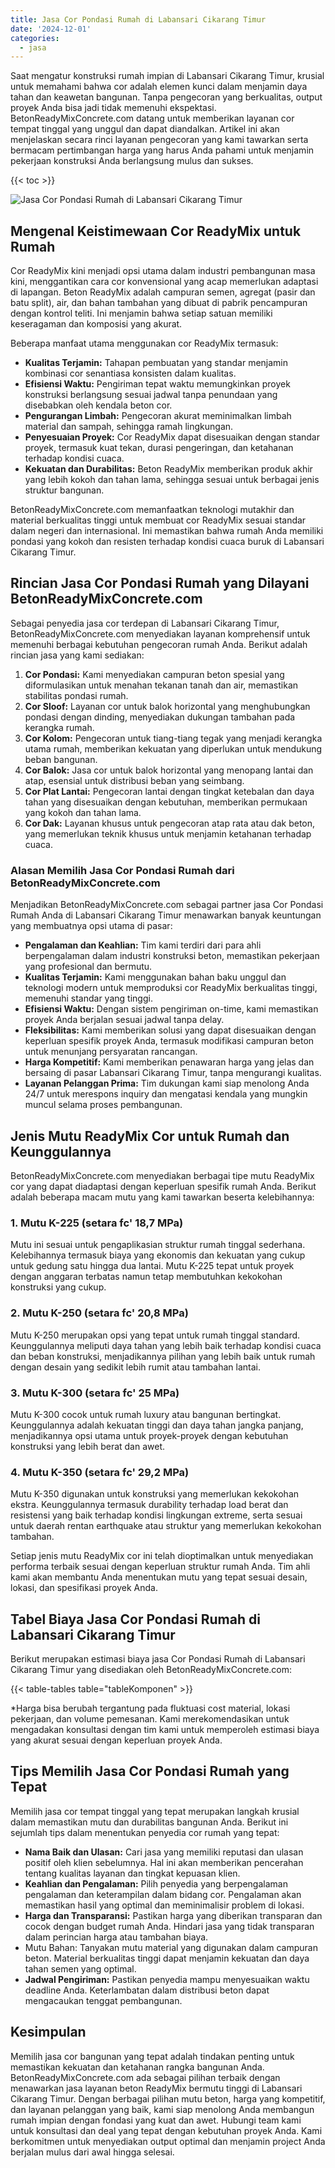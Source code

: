 ```yaml
---
title: Jasa Cor Pondasi Rumah di Labansari Cikarang Timur
date: '2024-12-01'
categories:
  - jasa
---
```


Saat mengatur konstruksi rumah impian di Labansari Cikarang Timur, krusial untuk memahami bahwa cor adalah elemen kunci dalam menjamin daya tahan dan keawetan bangunan. Tanpa pengecoran yang berkualitas, output proyek Anda bisa jadi tidak memenuhi ekspektasi. BetonReadyMixConcrete.com datang untuk memberikan layanan cor tempat tinggal yang unggul dan dapat diandalkan. Artikel ini akan menjelaskan secara rinci layanan pengecoran yang kami tawarkan serta bermacam pertimbangan harga yang harus Anda pahami untuk menjamin pekerjaan konstruksi Anda berlangsung mulus dan sukses.

{{< toc >}}

![Jasa Cor Pondasi Rumah di Labansari Cikarang Timur](https://betoncor8.github.io/cor/harga-beton-readymix-concrete%20(25).png)

## Mengenal Keistimewaan Cor ReadyMix untuk Rumah

Cor ReadyMix kini menjadi opsi utama dalam industri pembangunan masa kini, menggantikan cara cor konvensional yang acap memerlukan adaptasi di lapangan. Beton ReadyMix adalah campuran semen, agregat (pasir dan batu split), air, dan bahan tambahan yang dibuat di pabrik pencampuran dengan kontrol teliti. Ini menjamin bahwa setiap satuan memiliki keseragaman dan komposisi yang akurat.

Beberapa manfaat utama menggunakan cor ReadyMix termasuk:

- **Kualitas Terjamin:** Tahapan pembuatan yang standar menjamin kombinasi cor senantiasa konsisten dalam kualitas.
- **Efisiensi Waktu:** Pengiriman tepat waktu memungkinkan proyek konstruksi berlangsung sesuai jadwal tanpa penundaan yang disebabkan oleh kendala beton cor.
- **Pengurangan Limbah:** Pengecoran akurat meminimalkan limbah material dan sampah, sehingga ramah lingkungan.
- **Penyesuaian Proyek:** Cor ReadyMix dapat disesuaikan dengan standar proyek, termasuk kuat tekan, durasi pengeringan, dan ketahanan terhadap kondisi cuaca.
- **Kekuatan dan Durabilitas:** Beton ReadyMix memberikan produk akhir yang lebih kokoh dan tahan lama, sehingga sesuai untuk berbagai jenis struktur bangunan.

BetonReadyMixConcrete.com memanfaatkan teknologi mutakhir dan material berkualitas tinggi untuk membuat cor ReadyMix sesuai standar dalam negeri dan internasional. Ini memastikan bahwa rumah Anda memiliki pondasi yang kokoh dan resisten terhadap kondisi cuaca buruk di Labansari Cikarang Timur.

## Rincian Jasa Cor Pondasi Rumah yang Dilayani BetonReadyMixConcrete.com

Sebagai penyedia jasa cor terdepan di Labansari Cikarang Timur, BetonReadyMixConcrete.com menyediakan layanan komprehensif untuk memenuhi berbagai kebutuhan pengecoran rumah Anda. Berikut adalah rincian jasa yang kami sediakan:

1. **Cor Pondasi:** Kami menyediakan campuran beton spesial yang diformulasikan untuk menahan tekanan tanah dan air, memastikan stabilitas pondasi rumah.
2. **Cor Sloof:** Layanan cor untuk balok horizontal yang menghubungkan pondasi dengan dinding, menyediakan dukungan tambahan pada kerangka rumah.
3. **Cor Kolom:** Pengecoran untuk tiang-tiang tegak yang menjadi kerangka utama rumah, memberikan kekuatan yang diperlukan untuk mendukung beban bangunan.
4. **Cor Balok:** Jasa cor untuk balok horizontal yang menopang lantai dan atap, esensial untuk distribusi beban yang seimbang.
5. **Cor Plat Lantai:** Pengecoran lantai dengan tingkat ketebalan dan daya tahan yang disesuaikan dengan kebutuhan, memberikan permukaan yang kokoh dan tahan lama.
6. **Cor Dak:** Layanan khusus untuk pengecoran atap rata atau dak beton, yang memerlukan teknik khusus untuk menjamin ketahanan terhadap cuaca.

### Alasan Memilih Jasa Cor Pondasi Rumah dari BetonReadyMixConcrete.com

Menjadikan BetonReadyMixConcrete.com sebagai partner jasa Cor Pondasi Rumah Anda di Labansari Cikarang Timur menawarkan banyak keuntungan yang membuatnya opsi utama di pasar:

- **Pengalaman dan Keahlian:** Tim kami terdiri dari para ahli berpengalaman dalam industri konstruksi beton, memastikan pekerjaan yang profesional dan bermutu.
- **Kualitas Terjamin:** Kami menggunakan bahan baku unggul dan teknologi modern untuk memproduksi cor ReadyMix berkualitas tinggi, memenuhi standar yang tinggi.
- **Efisiensi Waktu:** Dengan sistem pengiriman on-time, kami memastikan proyek Anda berjalan sesuai jadwal tanpa delay.
- **Fleksibilitas:** Kami memberikan solusi yang dapat disesuaikan dengan keperluan spesifik proyek Anda, termasuk modifikasi campuran beton untuk menunjang persyaratan rancangan.
- **Harga Kompetitif:** Kami memberikan penawaran harga yang jelas dan bersaing di pasar Labansari Cikarang Timur, tanpa mengurangi kualitas.
- **Layanan Pelanggan Prima:** Tim dukungan kami siap menolong Anda 24/7 untuk merespons inquiry dan mengatasi kendala yang mungkin muncul selama proses pembangunan.

## Jenis Mutu ReadyMix Cor untuk Rumah dan Keunggulannya

BetonReadyMixConcrete.com menyediakan berbagai tipe mutu ReadyMix cor yang dapat diadaptasi dengan keperluan spesifik rumah Anda. Berikut adalah beberapa macam mutu yang kami tawarkan beserta kelebihannya:

### 1\. Mutu K-225 (setara fc' 18,7 MPa)

Mutu ini sesuai untuk pengaplikasian struktur rumah tinggal sederhana. Kelebihannya termasuk biaya yang ekonomis dan kekuatan yang cukup untuk gedung satu hingga dua lantai. Mutu K-225 tepat untuk proyek dengan anggaran terbatas namun tetap membutuhkan kekokohan konstruksi yang cukup.

### 2\. Mutu K-250 (setara fc' 20,8 MPa)

Mutu K-250 merupakan opsi yang tepat untuk rumah tinggal standard. Keunggulannya meliputi daya tahan yang lebih baik terhadap kondisi cuaca dan beban konstruksi, menjadikannya pilihan yang lebih baik untuk rumah dengan desain yang sedikit lebih rumit atau tambahan lantai.

### 3\. Mutu K-300 (setara fc' 25 MPa)

Mutu K-300 cocok untuk rumah luxury atau bangunan bertingkat. Keunggulannya adalah kekuatan tinggi dan daya tahan jangka panjang, menjadikannya opsi utama untuk proyek-proyek dengan kebutuhan konstruksi yang lebih berat dan awet.

### 4\. Mutu K-350 (setara fc' 29,2 MPa)

Mutu K-350 digunakan untuk konstruksi yang memerlukan kekokohan ekstra. Keunggulannya termasuk durability terhadap load berat dan resistensi yang baik terhadap kondisi lingkungan extreme, serta sesuai untuk daerah rentan earthquake atau struktur yang memerlukan kekokohan tambahan.

Setiap jenis mutu ReadyMix cor ini telah dioptimalkan untuk menyediakan performa terbaik sesuai dengan keperluan struktur rumah Anda. Tim ahli kami akan membantu Anda menentukan mutu yang tepat sesuai desain, lokasi, dan spesifikasi proyek Anda.

## Tabel Biaya Jasa Cor Pondasi Rumah di Labansari Cikarang Timur

Berikut merupakan estimasi biaya jasa Cor Pondasi Rumah di Labansari Cikarang Timur yang disediakan oleh BetonReadyMixConcrete.com:

{{< table-tables table="tableKomponen" >}}

\*Harga bisa berubah tergantung pada fluktuasi cost material, lokasi pekerjaan, dan volume pemesanan. Kami merekomendasikan untuk mengadakan konsultasi dengan tim kami untuk memperoleh estimasi biaya yang akurat sesuai dengan keperluan proyek Anda.

## Tips Memilih Jasa Cor Pondasi Rumah yang Tepat

Memilih jasa cor tempat tinggal yang tepat merupakan langkah krusial dalam memastikan mutu dan durabilitas bangunan Anda. Berikut ini sejumlah tips dalam menentukan penyedia cor rumah yang tepat:

- **Nama Baik dan Ulasan:** Cari jasa yang memiliki reputasi dan ulasan positif oleh klien sebelumnya. Hal ini akan memberikan pencerahan tentang kualitas layanan dan tingkat kepuasan klien.
- **Keahlian dan Pengalaman:** Pilih penyedia yang berpengalaman pengalaman dan keterampilan dalam bidang cor. Pengalaman akan memastikan hasil yang optimal dan meminimalisir problem di lokasi.
- **Harga dan Transparansi:** Pastikan harga yang diberikan transparan dan cocok dengan budget rumah Anda. Hindari jasa yang tidak transparan dalam perincian harga atau tambahan biaya.
- Mutu Bahan: Tanyakan mutu material yang digunakan dalam campuran beton. Material berkualitas tinggi dapat menjamin kekuatan dan daya tahan semen yang optimal.
- **Jadwal Pengiriman:** Pastikan penyedia mampu menyesuaikan waktu deadline Anda. Keterlambatan dalam distribusi beton dapat mengacaukan tenggat pembangunan.

## Kesimpulan

Memilih jasa cor bangunan yang tepat adalah tindakan penting untuk memastikan kekuatan dan ketahanan rangka bangunan Anda. BetonReadyMixConcrete.com ada sebagai pilihan terbaik dengan menawarkan jasa layanan beton ReadyMix bermutu tinggi di Labansari Cikarang Timur. Dengan berbagai pilihan mutu beton, harga yang kompetitif, dan layanan pelanggan yang baik, kami siap menolong Anda membangun rumah impian dengan fondasi yang kuat dan awet. Hubungi team kami untuk konsultasi dan deal yang tepat dengan kebutuhan proyek Anda. Kami berkomitmen untuk menyediakan output optimal dan menjamin project Anda berjalan mulus dari awal hingga selesai.
